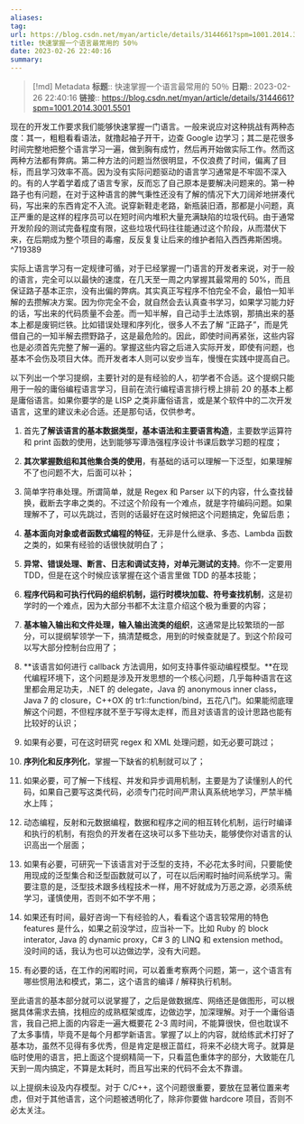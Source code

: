 ```yaml
---
aliases: 
tag: 
url: https://blog.csdn.net/myan/article/details/3144661?spm=1001.2014.3001.5501
title: 快速掌握一个语言最常用的 50％
date: 2023-02-26 22:40:16
summary: 
---
```


>[!md] Metadata
>**标题**:: 快速掌握一个语言最常用的 50％
>**日期**:: 2023-02-26 22:40:16
>**链接**:: https://blog.csdn.net/myan/article/details/3144661?spm=1001.2014.3001.5501

现在的开发工作要求我们能够快速掌握一门语言。一般来说应对这种挑战有两种态度：其一，粗粗看看语法，就撸起袖子开干，边查 Google 边学习；其二是花很多时间完整地把整个语言学习一遍，做到胸有成竹，然后再开始做实际工作。然而这两种方法都有弊病。第二种方法的问题当然很明显，不仅浪费了时间，偏离了目标，而且学习效率不高。因为没有实际问题驱动的语言学习通常是不牢固不深入的。有的人学着学着成了语言专家，反而忘了自己原本是要解决问题来的。第一种路子也有问题，在对于这种语言的脾气秉性还没有了解的情况下大刀阔斧地拼凑代码，写出来的东西肯定不入流。说穿新鞋走老路，新瓶装旧酒，那都是小问题，真正严重的是这样的程序员可以在短时间内堆积大量充满缺陷的垃圾代码。由于通常开发阶段的测试完备程度有限，这些垃圾代码往往能通过这个阶段，从而潜伏下来，在后期成为整个项目的毒瘤，反反复复让后来的维护者陷入西西弗斯困境。 ^719389

实际上语言学习有一定规律可循，对于已经掌握一门语言的开发者来说，对于一般的语言，完全可以以最快的速度，在几天至一周之内掌握其最常用的 50%，而且保证路子基本正宗，没有出偏的弊病。其实真正写程序不怕完全不会，最怕一知半解的去攒解决方案。因为你完全不会，就自然会去认真查书学习，如果学习能力好的话，写出来的代码质量不会差。而一知半解，自己动手土法炼钢，那搞出来的基本上都是废铜烂铁。比如错误处理和序列化，很多人不去了解 “正路子”，而是凭借自己的一知半解去攒野路子，这是最危险的。因此，即使时间再紧张，这些内容也是必须首先完整了解一遍的。掌握这些内容之后进入实际开发，即使有问题，也基本不会伤及项目大体。而开发者本人则可以安步当车，慢慢在实践中提高自己。

以下列出一个学习提纲，主要针对的是有经验的人，初学者不合适。这个提纲只能用于一般的庸俗编程语言学习，目前在流行编程语言排行榜上排前 20 的基本上都是庸俗语言。如果你要学的是 LISP 之类非庸俗语言，或是某个软件中的二次开发语言，这里的建议未必合适。还是那句话，仅供参考。

1. 首先**了解该语言的基本数据类型，基本语法和主要语言构造**，主要数学运算符和 print 函数的使用，达到能够写谭浩强程序设计书课后数学习题的程度；

2. **其次掌握数组和其他集合类的使用**，有基础的话可以理解一下泛型，如果理解不了也问题不大，后面可以补；

3. 简单字符串处理。所谓简单，就是 Regex 和 Parser 以下的内容，什么查找替换，截断去字串之类的。不过这个阶段有一个难点，就是字符编码问题。如果理解不了，可以先跳过，否则的话最好在这时候把这个问题搞定，免留后患；

4. **基本面向对象或者函数式编程的特征**，无非是什么继承、多态、Lambda 函数之类的，如果有经验的话很快就明白了；

5. **异常、错误处理、断言、日志和调试支持，对单元测试的支持**。你不一定要用 TDD，但是在这个时候应该掌握在这个语言里做 TDD 的基本技能；

6. **程序代码和可执行代码的组织机制，运行时模块加载、符号查找机制**，这是初学时的一个难点，因为大部分书都不太注意介绍这个极为重要的内容；

7. **基本输入输出和文件处理，输入输出流类的组织**，这通常是比较繁琐的一部分，可以提纲挈领学一下，搞清楚概念，用到的时候查就是了。到这个阶段可以写大部分控制台应用了；

8. **该语言如何进行 callback 方法调用，如何支持事件驱动编程模型。**在现代编程环境下，这个问题是涉及开发思想的一个核心问题，几乎每种语言在这里都会用足功夫，.NET 的 delegate，Java 的 anonymous inner class，Java 7 的 closure，C++OX 的 tr1::function/bind，五花八门。如果能彻底理解这个问题，不但程序就不至于写得太走样，而且对该语言的设计思路也能有比较好的认识；

9. 如果有必要，可在这时研究 regex 和 XML 处理问题，如无必要可跳过；

10. **序列化和反序列化**，掌握一下缺省的机制就可以了；

11. 如果必要，可了解一下线程、并发和异步调用机制，主要是为了读懂别人的代码，如果自己要写这类代码，必须专门花时间严肃认真系统地学习，严禁半桶水上阵；

12. 动态编程，反射和元数据编程，数据和程序之间的相互转化机制，运行时编译和执行的机制，有抱负的开发者在这块可以多下些功夫，能够使你对语言的认识高出一个层面；

13. 如果有必要，可研究一下该语言对于泛型的支持，不必花太多时间，只要能使用现成的泛型集合和泛型函数就可以了，可在以后闲暇时抽时间系统学习。需要注意的是，泛型技术跟多线程技术一样，用不好就成为万恶之源，必须系统学习，谨慎使用，否则不如不学不用；

14. 如果还有时间，最好咨询一下有经验的人，看看这个语言较常用的特色 features 是什么，如果之前没学过，应当补一下。比如 Ruby 的 block interator, Java 的 dynamic proxy，C# 3 的 LINQ 和 extension method。没时间的话，我认为也可以边做边学，没有大问题。

15. 有必要的话，在工作的闲暇时间，可以着重考察两个问题，第一，这个语言有哪些惯用法和模式，第二，这个语言的编译 / 解释执行机制。

至此语言的基本部分就可以说掌握了，之后是做数据库、网络还是做图形，可以根据具体需求去搞，找相应的成熟框架或库，边做边学，加深理解。对于一个庸俗语言，我自己把上面的内容走一遍大概要花 2-3 周时间，不能算很快，但也耽误不了太多事情，毕竟不是每个月都学新语言。掌握了以上的内容，就给练武术打好了基本功，虽然不见得有多优秀，但是肯定是根正苗红，将来不必绕大弯子。就算是临时使用的语言，把上面这个提纲精简一下，只看蓝色重体字的部分，大致能在几天到一周内搞定，不算是太耗时，而且写出来的代码不会太不靠谱。

以上提纲未设及内存模型。对于 C/C++，这个问题很重要，要放在显著位置来考虑，但对于其他语言，这个问题被透明化了，除非你要做 hardcore 项目，否则不必太关注。